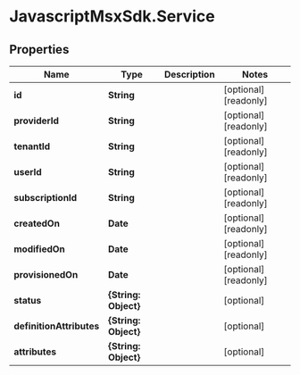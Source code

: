 # JavascriptMsxSdk.Service

## Properties

Name | Type | Description | Notes
------------ | ------------- | ------------- | -------------
**id** | **String** |  | [optional] [readonly] 
**providerId** | **String** |  | [optional] [readonly] 
**tenantId** | **String** |  | [optional] [readonly] 
**userId** | **String** |  | [optional] [readonly] 
**subscriptionId** | **String** |  | [optional] [readonly] 
**createdOn** | **Date** |  | [optional] [readonly] 
**modifiedOn** | **Date** |  | [optional] [readonly] 
**provisionedOn** | **Date** |  | [optional] [readonly] 
**status** | **{String: Object}** |  | [optional] 
**definitionAttributes** | **{String: Object}** |  | [optional] 
**attributes** | **{String: Object}** |  | [optional] 



